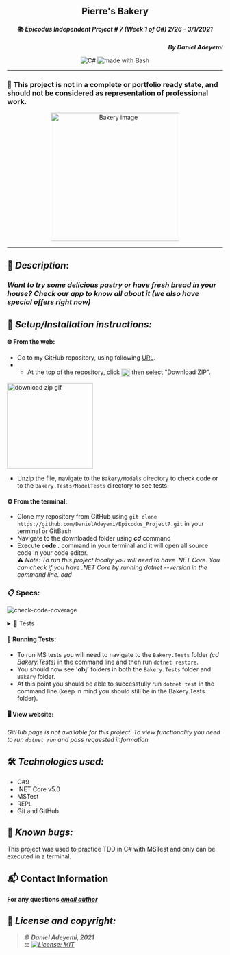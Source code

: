 ## <div align="center">Pierre's Bakery</div>
#### <div align="center">📚 *Epicodus Independent Project # 7  (Week 1 of C#)  2/26 - 3/1/2021* </div> 
***<p align="right">By Daniel Adeyemi***</p>   
<p align="center">

<img alt="C#" src="https://img.shields.io/badge/c%23%20-%23239120.svg?&style=for-the-badge&logo=c-sharp&logoColor=white"/>
<img alt="made with Bash" src="https://img.shields.io/badge/Made%20with-Bash-1f425f.svg"/>    
</p>

___
### 📇 This project is not in a complete or portfolio ready state, and should not be considered as representation of professional work.

<div style="text-align:center"><img src="http://blog.fagorindustrial.com/wp-content/uploads/2018/05/Como-montar-un-bakery-new.jpg" alt="Bakery image" width="300"/></div>

___
## 🚩 *Description*:    
### *Want to try some delicious pastry or have fresh bread in your house? Check our app to know all about it (we also have special offers right now)*


## 🔧 *Setup/Installation instructions:*
#### 🌐 From the web:
* Go to my GitHub repository, using following [URL](https://github.com/DanielAdeyemi/Epicodus_Project7.git).
* * At the top of the repository, click <img src="https://i.imgur.com/Ej9Dphm.png" alt="Code Button" height="20" align="center" /> then select "Download ZIP".

<img src="https://i.imgur.com/tZKvGne.gif" alt="download zip gif" height="200"/>

* Unzip the file, navigate to the `Bakery/Models` directory to check code or to the `Bakery.Tests/ModelTests` directory to see tests.
#### ⚙️ From the terminal: 
* Clone my repository from GitHub using `git clone https://github.com/DanielAdeyemi/Epicodus_Project7.git` in your terminal or GitBash
* Navigate to the downloaded folder using ***cd*** command
* Execute **code .** command in your terminal and it will open all source code in your code editor.    
⚠️ *Note: To run this project locally you will need to have .NET Core. You can check if you have .NET Core by running dotnet --version in the command line.   oad [](https://dotnet.microsoft.com/download/dotnet)*
### 📋 Specs:
![check-code-coverage](https://img.shields.io/badge/code--coverage-100%25-brightgreen)
<details>
<summary>🚥 Tests</summary>

| # | Behavior | Input |  Output | Complete |
| :------------- | :------------- | :------------- | :------------: | :-------------: |
| 01 | display price for bread | "" | -1 | ✅ |
| 02 | display price for pastry | "" | -2 | ✅ |
| 03 | if user inserts 1 loaf of bread display $5 | Bread:1 Pastry: 0| 5 | ✅ |
| 04 | if user inserts 1 pastry display $2 | Bread:0 Pastry: 1| 2 | ✅ |
| 05 | if user inserts 1 pastry and 1 bread display $7 | Bread:1 Pastry: 1| 7 | ✅ |
| 06 | if user inserts 2 loaves of bread display 10 | Bread:2 Pastry: 0 | 10  | ✅|
| 07 | if user inserts 2 pastries display 4 | Bread:0 Pastry: 2 | 4  |✅ |
| 08 | if user inserts 2 pastries and 2 loaves of bread display 14 | Bread:2 Pastry: 2 | 14  | ✅|
| 09 | if user inserts 3 loaves of bread display 10| Bread: 3 Pastry: 0  | 10 | ✅|
| 10 | if user inserts 3 pastries display 5| Bread: 0 Pastry: 3  | 5 | ✅|
| 11 | if user inserts 3 loaves of bread and 3 pastries display 15| Bread: 3 Pastry: 3  | 15 | ✅ |
| 12 | if user inserts more than 3 loaves of bread  display correct price |  Bread: 10 Pastries: 0 | 35 | ✅|
| 13 | if user inserts more than 3 pastries  display correct price |  Bread: 0 Pastries: 10 | 17 | ✅|

</details>

#### 🏁 Running Tests:
* To run MS tests you will need to navigate to the `Bakery.Tests` folder *(cd Bakery.Tests)* in the command line and then run `dotnet restore`.
* You should now see **'obj'** folders in both the `Bakery.Tests` folder and `Bakery` folder.
* At this point you should be able to successfully run `dotnet test` in the command line (keep in mind you should still be in the Bakery.Tests folder).

####  🖥️ View website:
*GitHub page is not available for this project. To view functionality you need to run `dotnet run` and pass requested information.*

## 🛠️ *Technologies used:*
* C#9
* .NET Core v5.0
* MSTest
* REPL
* Git and GitHub

## 🐛 *Known bugs:*
This project was used to practice TDD in C# with MSTest and only can be executed in a terminal.

## 📬 Contact Information
#### For any questions *[email author](mailto:adeyemidany+github@gmail.com?subject=[GitHub])*



## 📘 *License and copyright:*

> ***© Daniel Adeyemi, 2021***  
> ⚖️ *[![License: MIT](https://img.shields.io/badge/License-MIT-yellow.svg)](https://opensource.org/licenses/MIT)*